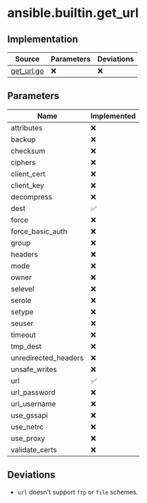# ansible.builtin.get_url

## Implementation

| Source | Parameters | Deviations |
|--------|------------|------------|
| [get_url.go](../../pkg/exec/get_url.go) | :x: | :x: |

## Parameters

| Name | Implemented |
|------|-------------|
| attributes |  :x:  |
| backup |  :x:  |
| checksum |  :x:  |
| ciphers |  :x:  |
| client_cert |  :x:  |
| client_key |  :x:  |
| decompress |  :x:  |
| dest |  :white_check_mark:  |
| force |  :x:  |
| force_basic_auth |  :x:  |
| group |  :x:  |
| headers |  :x:  |
| mode |  :x:  |
| owner |  :x:  |
| selevel |  :x:  |
| serole |  :x:  |
| setype |  :x:  |
| seuser |  :x:  |
| timeout |  :x:  |
| tmp_dest |  :x:  |
| unredirected_headers |  :x:  |
| unsafe_writes |  :x:  |
| url |  :white_check_mark:  |
| url_password |  :x:  |
| url_username |  :x:  |
| use_gssapi |  :x:  |
| use_netrc |  :x:  |
| use_proxy |  :x:  |
| validate_certs |  :x:  |

## Deviations

* `url` doesn't support `ftp` or `file` schemes.


